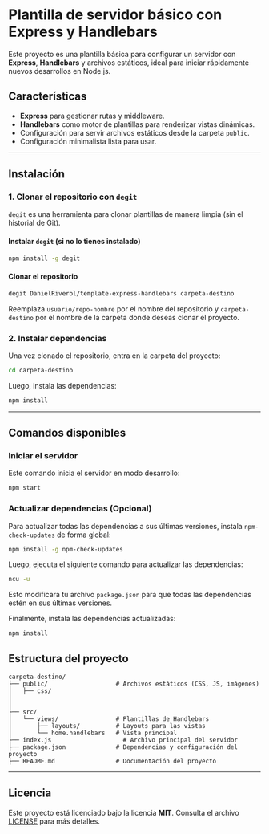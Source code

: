 # Plantilla de servidor básico con Express y Handlebars

Este proyecto es una plantilla básica para configurar un servidor con **Express**, **Handlebars** y archivos estáticos, ideal para iniciar rápidamente nuevos desarrollos en Node.js.

## Características

- **Express** para gestionar rutas y middleware.
- **Handlebars** como motor de plantillas para renderizar vistas dinámicas.
- Configuración para servir archivos estáticos desde la carpeta `public`.
- Configuración minimalista lista para usar.

---

## Instalación

### 1. Clonar el repositorio con `degit`

`degit` es una herramienta para clonar plantillas de manera limpia (sin el historial de Git).

#### Instalar `degit` (si no lo tienes instalado)

```bash
npm install -g degit
```

#### Clonar el repositorio

```bash
degit DanielRiverol/template-express-handlebars carpeta-destino
```

Reemplaza `usuario/repo-nombre` por el nombre del repositorio y `carpeta-destino` por el nombre de la carpeta donde deseas clonar el proyecto.

### 2. Instalar dependencias

Una vez clonado el repositorio, entra en la carpeta del proyecto:

```bash
cd carpeta-destino
```

Luego, instala las dependencias:

```bash
npm install
```

---

## Comandos disponibles

### Iniciar el servidor

Este comando inicia el servidor en modo desarrollo:

```bash
npm start
```

### Actualizar dependencias (Opcional)

Para actualizar todas las dependencias a sus últimas versiones, instala `npm-check-updates` de forma global:

```bash
npm install -g npm-check-updates
```

Luego, ejecuta el siguiente comando para actualizar las dependencias:

```bash
ncu -u
```

Esto modificará tu archivo `package.json` para que todas las dependencias estén en sus últimas versiones.

Finalmente, instala las dependencias actualizadas:

```bash
npm install
```

## Estructura del proyecto

```plaintext
carpeta-destino/
├── public/                   # Archivos estáticos (CSS, JS, imágenes)
│   ├── css/
│   
│   
├── src/
│   └── views/                # Plantillas de Handlebars
│       ├── layouts/          # Layouts para las vistas
│       └── home.handlebars   # Vista principal
├── index.js                    # Archivo principal del servidor
├── package.json              # Dependencias y configuración del proyecto
├── README.md                 # Documentación del proyecto
```

---

## Licencia

Este proyecto está licenciado bajo la licencia **MIT**. Consulta el archivo [LICENSE](./LICENSE) para más detalles.
